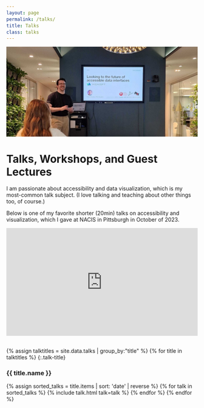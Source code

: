 ```yaml
---
layout: page
permalink: /talks/
title: Talks
class: talks
---
```


<picture>
  <source srcset='/images/highsoft_talk' type='image/' />
  <img
    src='/images/highsoft_talk.png'
    alt="I'm standing in front of a screen, laughing. The screen says Looking to the future of accessible data interfaces.">
</picture>

# Talks, Workshops, and Guest Lectures

I am passionate about accessibility and data visualization, which is my most-common talk subject. (I love talking and teaching about other things too, of course.)

Below is one of my favorite shorter (20min) talks on accessibility and visualization, which I gave at NACIS in Pittsburgh in October of 2023.

<div style="position: relative; padding-bottom: 56.25%; height: 0; overflow: hidden;">
  <iframe width="100%" height="100%" style="position: absolute; top: 0; left: 0;" src="https://www.youtube.com/embed/wqvDFYMIFYI?si=GaQE-Fbxj2a0DPmd" title="YouTube video player" frameborder="0" allow="accelerometer; autoplay; clipboard-write; encrypted-media; gyroscope; picture-in-picture; web-share" referrerpolicy="strict-origin-when-cross-origin" allowfullscreen></iframe>
</div>
<br>

{% assign talktitles = site.data.talks | group_by:"title" %}
{% for title in talktitles %}
{:.talk-title}
### {{ title.name }}
{% assign sorted_talks = title.items | sort: 'date' | reverse %}
{% for talk in sorted_talks  %}
  {% include talk.html talk=talk %}
{% endfor %}
{% endfor %}

